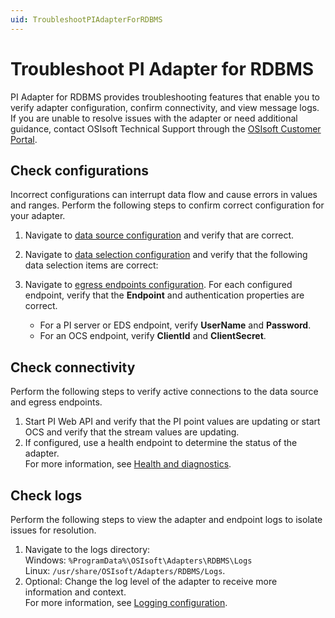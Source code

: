 ```yaml
---
uid: TroubleshootPIAdapterForRDBMS
---
```


# Troubleshoot PI Adapter for RDBMS

PI Adapter for RDBMS provides troubleshooting features that enable you to verify adapter configuration, confirm connectivity, and view message logs. If you are unable to resolve issues with the adapter or need additional guidance, contact OSIsoft Technical Support through the [OSIsoft Customer Portal](https://my.osisoft.com/).

## Check configurations

Incorrect configurations can interrupt data flow and cause errors in values and ranges. Perform the following steps to confirm correct configuration for your adapter.

1. Navigate to [data source configuration](xref:PIAdapterForRDBMSDataSourceConfiguration) and verify that <!-- Insert data source parameters that need to be checked --> are correct.
2. Navigate to [data selection configuration](xref:PIAdapterForRDBMSDataSelectionConfiguration) and verify that the following data selection items are correct:

    <!-- Insert data selection parameters that need to be checked-->

3. Navigate to [egress endpoints configuration](xref:EgressEndpointsConfiguration). For each configured endpoint, verify that the **Endpoint** and authentication properties are correct.

    * For a PI server or EDS endpoint, verify **UserName** and **Password**.
    * For an OCS endpoint, verify **ClientId** and **ClientSecret**.

## Check connectivity

Perform the following steps to verify active connections to the data source and egress endpoints.

1. Start PI Web API and verify that the PI point values are updating or start OCS and verify that the stream values are updating.
2. If configured, use a health endpoint to determine the status of the adapter.<br>For more information, see [Health and diagnostics](xref:HealthAndDiagnostics).

## Check logs

Perform the following steps to view the adapter and endpoint logs to isolate issues for resolution.

1. Navigate to the logs directory:<br>
    Windows: `%ProgramData%\OSIsoft\Adapters\RDBMS\Logs`<br>
    Linux: `/usr/share/OSIsoft/Adapters/RDBMS/Logs`.
2. Optional: Change the log level of the adapter to receive more information and context.<br>For more information, see [Logging configuration](xref:LoggingConfiguration).
